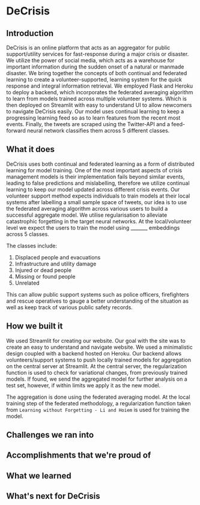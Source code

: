 # DeCrisis
## Introduction

DeCrisis is an online platform that acts as an aggregator for public support/utility services for fast-response during a major crisis or disaster. We utilize the power of social media, which acts as a warehouse for important information during the sudden onset of a natural or manmade disaster. We bring together the concepts of both continual and federated learning to create a volunteer-supported, learning system for the quick response and integral information retrieval. We employed Flask and Heroku to deploy a backend, which incorporates the federated averaging algorithm to learn from models trained across multiple volunteer systems. Which is then deployed on Streamlit with easy to understand UI to allow newcomers to navigate DeCrisis easily. Our model uses continual learning to keep a progressing learning feed so as to learn features from the recent most events. Finally, the tweets are scraped using the Twitter-API and a feed-forward neural network classifies them across 5 different classes.

## What it does

DeCrisis uses both continual and federated learning as a form of distributed learning for model training. One of the most important aspects of crisis management models is their implementation fails beyond similar events, leading to false predictions and mislabelling, therefore we utilize continual learning to keep our model updated across different crisis events. Our volunteer support method expects individuals to train models at their local systems after labelling a small sample space of tweets, our idea is to use the federated averaging algorithm across various users to build a successful aggregate model. We utilise regularisation to alleviate catastrophic forgetting in the target neural networks. At the local/volunteer level we expect the users to train the model using _______ embeddings across 5 classes. 

The classes include:
1. Displaced people and evacuations
2. Infrastructure and utility damage
3. Injured or dead people
4. Missing or found people
5. Unrelated

This can allow public support systems such as police officers, firefighters and rescue operatives to gauge a better understanding of the situation as well as keep track of various public safety records.

## How we built it

We used Streamlit for creating our website. Our goal with the site was to create an easy to understand and navigate website. We used a minimalistic design coupled with a backend hosted on Heroku. Our backend allows volunteers/support systems to push locally trained models for aggregation on the central server at Streamlit. At the central server, the regularization function is used to check for variational changes, from previously trained models. If found, we send the aggregated model for further analysis on a test set, however, if within limits we apply it as the new model.

The aggregation is done using the federated averaging model. At the local training step of the federated methodology, a regularization function taken from `Learning without Forgetting - Li and Hoiem` is used for training the model. 



## Challenges we ran into

## Accomplishments that we're proud of

## What we learned

## What's next for DeCrisis
